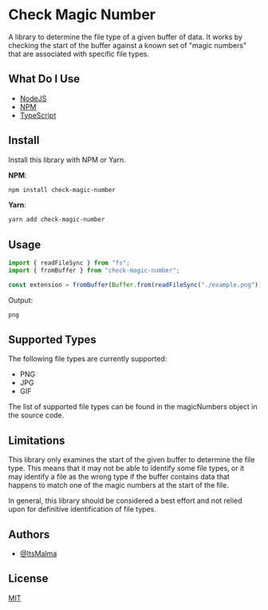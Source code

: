 # Check Magic Number

A library to determine the file type of a given buffer of data. It works by checking the start of the buffer against a known set of "magic numbers" that are associated with specific file types.

## What Do I Use

- [NodeJS](https://nodejs.org)
- [NPM](https://www.npmjs.com)
- [TypeScript](https://www.typescriptlang.org/)

## Install

Install this library with NPM or Yarn.

**NPM**:

```bash
npm install check-magic-number
```

**Yarn**:

```bash
yarn add check-magic-number
```

## Usage

```ts
import { readFileSync } from "fs";
import { fromBuffer } from "check-magic-number";

const extension = fromBuffer(Buffer.from(readFileSync("./example.png")));
```

Output:

```bash
png
```

## Supported Types

The following file types are currently supported:

- PNG
- JPG
- GIF

The list of supported file types can be found in the magicNumbers object in the source code.

## Limitations

This library only examines the start of the given buffer to determine the file type. This means that it may not be able to identify some file types, or it may identify a file as the wrong type if the buffer contains data that happens to match one of the magic numbers at the start of the file.

In general, this library should be considered a best effort and not relied upon for definitive identification of file types.

## Authors

- [@ItsMalma](https://www.github.com/ItsMalma)

## License

[MIT](https://choosealicense.com/licenses/mit/)
